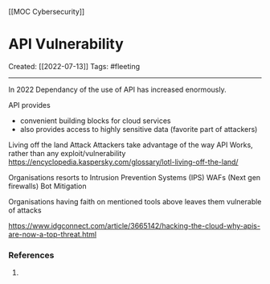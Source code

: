 [[MOC Cybersecurity]]

# API Vulnerability 
Created:  [[2022-07-13]]
Tags: #fleeting 

---
In 2022
Dependancy of the use of API has increased enormously. 

API provides 
- convenient building blocks for cloud services
- also provides access to highly sensitive data (favorite part of attackers)


Living off the land Attack
Attackers take advantage of the way API Works, rather than any exploit/vulnerability
https://encyclopedia.kaspersky.com/glossary/lotl-living-off-the-land/

Organisations resorts to
Intrusion Prevention Systems (IPS)
WAFs (Next gen firewalls)
Bot Mitigation

Organisations having faith on mentioned tools above leaves them vulnerable of attacks




https://www.idgconnect.com/article/3665142/hacking-the-cloud-why-apis-are-now-a-top-threat.html












### References
1. 